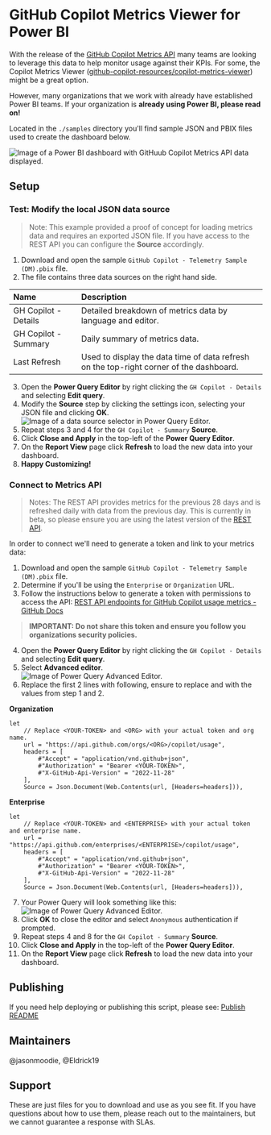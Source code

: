 # GitHub Copilot Metrics Viewer for Power BI

With the release of the [GitHub Copilot Metrics API](https://github.blog/changelog/2024-04-23-github-copilot-metrics-api-now-available-in-public-beta/) many teams are looking to leverage this data to help monitor usage against their KPIs. For some, the Copilot Metrics Viewer ([github-copilot-resources/copilot-metrics-viewer](https://github.com/github-copilot-resources/copilot-metrics-viewer)) might be a great option. 

However, many organizations that we work with already have established Power BI teams. If your organization is **already using Power BI, please read on!**

Located in the  `./samples` directory you'll find sample JSON and PBIX files used to create the dashboard below.

![Image of a Power BI dashboard with GitHuub Copilot Metrics API data displayed.](https://github.com/jasonmoodie/pbi-4-ghcopilot/blob/main/assets/Sample_PBI.png)

## Setup

### Test: Modify the local JSON data source
> Note: This example provided a proof of concept for loading metrics data and requires an exported JSON file. If you have access to the REST API you can configure the **Source** accordingly.

1. Download and open the sample `GitHub Copilot - Telemetry Sample (DM).pbix` file.
2. The file contains three data sources on the right hand side.

| Name                  | Description                                            |
| :-------------------- | :----------------------------------------------------- |
| GH Copilot - Details  | Detailed breakdown of metrics data by language and editor. |
| GH Copilot - Summary  | Daily summary of metrics data.                       |
| Last Refresh          | Used to display the data time of data refresh on the top-right corner of the dashboard. |

3. Open the **Power Query Editor** by right clicking the `GH Copilot - Details` and selecting **Edit query**. 
4. Modify the **Source** step by clicking the settings icon, selecting your JSON file and clicking **OK**.  
   ![Image of a data source selector in Power Query Editor.](https://github.com/jasonmoodie/pbi-4-ghcopilot/blob/main/assets/Modify_JSON_source.png)
6. Repeat steps 3 and 4 for the `GH Copilot - Summary` **Source**.
7. Click **Close and Apply** in the top-left of the **Power Query Editor**.
8. On the **Report View** page click **Refresh** to load the new data into your dashboard.
9. **Happy Customizing!**

### Connect to Metrics API
> Notes: The REST API provides metrics for the previous 28 days and is refreshed daily with data from the previous day. This is currently in beta, so please ensure you are using the latest version of the [REST API](https://docs.github.com/en/rest/copilot/copilot-usage).

In order to connect we'll need to generate a token and link to your metrics data:
1. Download and open the sample `GitHub Copilot - Telemetry Sample (DM).pbix` file.
2. Determine if you'll be using the `Enterprise` or `Organization` URL.
3. Follow the instructions below to generate a token with permissions to access the API:
   [REST API endpoints for GitHub Copilot usage metrics - GitHub Docs](https://docs.github.com/en/rest/copilot/copilot-usage)
>**IMPORTANT: Do not share this token and ensure you follow you organizations security policies.**
4. Open the **Power Query Editor** by right clicking the `GH Copilot - Details` and selecting **Edit query**. 
5. Select **Advanced editor**.  
   ![Image of Power Query Advanced Editor.](https://github.com/jasonmoodie/pbi-4-ghcopilot/blob/main/assets/Advanced_editor.png)
6. Replace the first 2 lines with following, ensure to replace <YOUR-TOKEN> and <ORG> with the values from step 1 and 2.  
  
**Organization**
  ```powerquery
  let
      // Replace <YOUR-TOKEN> and <ORG> with your actual token and org name.
      url = "https://api.github.com/orgs/<ORG>/copilot/usage",
      headers = [
          #"Accept" = "application/vnd.github+json",
          #"Authorization" = "Bearer <YOUR-TOKEN>",
          #"X-GitHub-Api-Version" = "2022-11-28"
      ],
      Source = Json.Document(Web.Contents(url, [Headers=headers])),
  ```
**Enterprise**
  ```powerquery
  let
      // Replace <YOUR-TOKEN> and <ENTERPRISE> with your actual token and enterprise name.
      url = "https://api.github.com/enterprises/<ENTERPRISE>/copilot/usage",
      headers = [
          #"Accept" = "application/vnd.github+json",
          #"Authorization" = "Bearer <YOUR-TOKEN>",
          #"X-GitHub-Api-Version" = "2022-11-28"
      ],
      Source = Json.Document(Web.Contents(url, [Headers=headers])),
  ```
7. Your Power Query will look something like this:  
   ![Image of Power Query Advanced Editor.](https://github.com/jasonmoodie/pbi-4-ghcopilot/blob/main/assets/Advanced_editor_query.png)
8. Click **OK** to close the editor and select `Anonymous` authentication if prompted.
9. Repeat steps 4 and 8 for the `GH Copilot - Summary` **Source**.
10. Click **Close and Apply** in the top-left of the **Power Query Editor**.
11. On the **Report View** page click **Refresh** to load the new data into your dashboard.

## Publishing
If you need help deploying or publishing this script, please see: [Publish README](/publish/README.md)

## Maintainers

@jasonmoodie, @Eldrick19

## Support

These are just files for you to download and use as you see fit. If you have questions about how to use them, please reach out to the maintainers, but we cannot guarantee a response with SLAs.